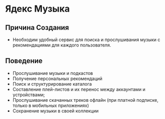 # Ядекс Музыка
## Причина Создания
- Необходим удобный сервис для поиска и прослушивания музыки с рекомендациями для каждого пользователя.
## Поведение
- Прослушивание музыки и подкастов
- Получение персональных рекомендаций
- Поиск и структурирование каталога
- Составление плей-листов и их перенос между аккаунтами и устройствами;
- Прослушивание скачанных треков офлайн (при платной подписке, только в мобильных приложениях)
- Сохранение музыки в своей коллекции
##
